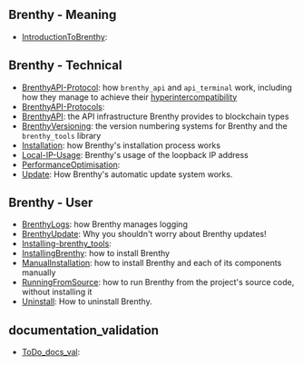 <!-- This document is generated by generate_overview.py -->
## Brenthy - Meaning

- [IntroductionToBrenthy](Brenthy/Meaning/IntroductionToBrenthy.md): 

## Brenthy - Technical

- [BrenthyAPI-Protocol](Brenthy/Technical/BrenthyAPI-Protocol.md): how `brenthy_api` and `api_terminal` work, including how they manage to achieve their [hyperintercompatibility](BackwardCompatibilityGuarantee.md)
- [BrenthyAPI-Protocols](Brenthy/Technical/BrenthyAPI-Protocols.md): 
- [BrenthyAPI](Brenthy/Technical/BrenthyAPI.md): the API infrastructure Brenthy provides to blockchain types
- [BrenthyVersioning](Brenthy/Technical/BrenthyVersioning.md): the version numbering systems for Brenthy and the `brenthy_tools` library
- [Installation](Brenthy/Technical/Installation.md): how Brenthy's installation process works
- [Local-IP-Usage](Brenthy/Technical/Local-IP-Usage.md): Brenthy's usage of the loopback IP address
- [PerformanceOptimisation](Brenthy/Technical/PerformanceOptimisation.md): 
- [Update](Brenthy/Technical/Update.md): How Brenthy's automatic update system works.

## Brenthy - User

- [BrenthyLogs](Brenthy/User/BrenthyLogs.md): how Brenthy manages logging
- [BrenthyUpdate](Brenthy/User/BrenthyUpdate.md): Why you shouldn't worry about Brenthy updates!
- [Installing-brenthy_tools](Brenthy/User/Installing-brenthy_tools.md): 
- [InstallingBrenthy](Brenthy/User/InstallingBrenthy.md): how to install Brenthy
- [ManualInstallation](Brenthy/User/ManualInstallation.md): how to install Brenthy and each of its components manually
- [RunningFromSource](Brenthy/User/RunningFromSource.md): how to run Brenthy from the project's source code, without installing it
- [Uninstall](Brenthy/User/Uninstall.md): How to uninstall Brenthy.

## documentation_validation

- [ToDo_docs_val](documentation_validation/ToDo_docs_val.md): 

